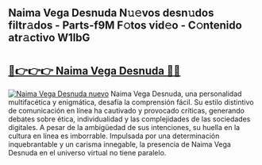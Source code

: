 ## Naima Vega Desnuda N𝚞𝚎vos desn𝚞dos filtr𝚊dos - Parts-f9M F𝚘tos vid𝚎o - C𝚘ntenido atr𝚊ctivo W1lbG

# <h2><a href="http://mbay2r.tromn.icu/?c=Naima+Vega+Desnuda">🔗👉👉👉 Naima Vega Desnuda 🔗🔗</a></h2>

[![Naima Vega Desnuda nuevo](https://i.imgur.com/pEAQMta.gif)](http://mbay2r.tromn.icu/?c=Naima+Vega+Desnuda)
Naima Vega Desnuda, una personalidad multifacética y enigmática, desafía la comprensión fácil. Su estilo distintivo de comunicación en línea ha cautivado y provocado críticas, generando debates sobre ética, individualidad y las complejidades de las sociedades digitales. A pesar de la ambigüedad de sus intenciones, su huella en la cultura en línea es imborrable. Impulsada por una determinación inquebrantable y un carisma innegable, la presencia de Naima Vega Desnuda en el universo virtual no tiene paralelo.
